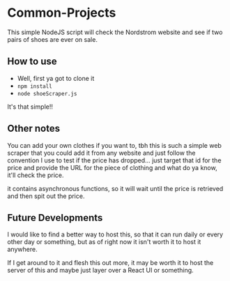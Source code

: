 # Common-Projects
This simple NodeJS script will check the Nordstrom website and see if two pairs of shoes are ever on sale.

## How to use
- Well, first ya got to clone it
- `npm install`
- `node shoeScraper.js`

It's that simple!!

## Other notes
You can add your own clothes if you want to, tbh this is such a simple web scraper that you could add it from any website and just follow the convention I use to test if the price has dropped... just target that id for the price and provide the URL for the piece of clothing and what do ya know, it'll check the price.

it contains asynchronous functions, so it will wait until the price is retrieved and then spit out the price.

## Future Developments

I would like to find a better way to host this, so that it can run daily or every other day or something, but as of right now it isn't worth it to host it anywhere.

If I get around to it and flesh this out more, it may be worth it to host the server of this and maybe just layer over a React UI or something.